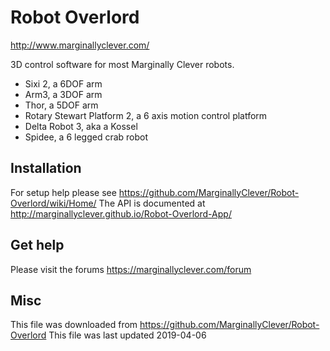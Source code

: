 # Robot Overlord #

http://www.marginallyclever.com/

3D control software for most Marginally Clever robots.

 - Sixi 2, a 6DOF arm
 - Arm3, a 3DOF arm
 - Thor, a 5DOF arm
 - Rotary Stewart Platform 2, a 6 axis motion control platform
 - Delta Robot 3, aka a Kossel
 - Spidee, a 6 legged crab robot

## Installation ##

For setup help please see https://github.com/MarginallyClever/Robot-Overlord/wiki/Home/
The API is documented at http://marginallyclever.github.io/Robot-Overlord-App/

## Get help ##

Please visit the forums
https://marginallyclever.com/forum

## Misc ##

This file was downloaded from https://github.com/MarginallyClever/Robot-Overlord
This file was last updated 2019-04-06
